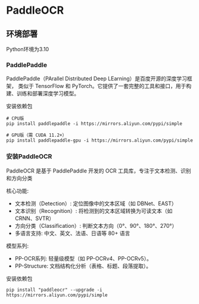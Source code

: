 # PaddleOCR

## 环境部署
Python环境为3.10

### PaddlePaddle
PaddlePaddle（PArallel Distributed Deep LEarning）是百度开源的深度学习框架，
类似于 TensorFlow 和 PyTorch。它提供了一套完整的工具和接口，用于构建、训练和部署深度学习模型。


安装依赖包  
```shell
# CPU版
pip install paddlepaddle -i https://mirrors.aliyun.com/pypi/simple

# GPU版（需 CUDA 11.2+）
pip install paddlepaddle-gpu -i https://mirrors.aliyun.com/pypi/simple
```

### 安装PaddleOCR
PaddleOCR 是基于 PaddlePaddle 开发的 OCR 工具库，专注于文本检测、识别和方向分类

核心功能:  
- 文本检测（Detection）: 定位图像中的文本区域（如 DBNet、EAST）
- 文本识别（Recognition）: 将检测到的文本区域转换为可读文本（如 CRNN、SVTR）
- 方向分类（Classification）: 判断文本方向（0°、90°、180°、270°）
- 多语言支持: 中文、英文、法语、日语等 80+ 语言

模型系列:  
- PP-OCR系列: 轻量级模型（如 PP-OCRv4、PP-OCRv5）。
- PP-Structure: 文档结构化分析（表格、标题、段落提取）。

安装依赖包  
```shell
pip install "paddleocr" --upgrade -i https://mirrors.aliyun.com/pypi/simple
```

